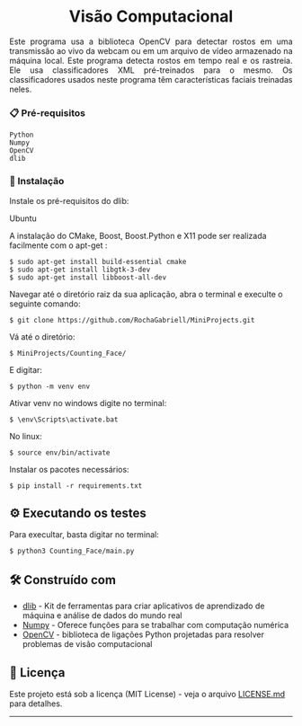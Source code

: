 <h1 align="center">Visão Computacional</h1>

<p align="justify">Este programa usa a biblioteca OpenCV para detectar rostos em uma transmissão ao vivo da webcam ou em um arquivo de vídeo armazenado na máquina local. Este programa detecta rostos em tempo real e os rastreia. Ele usa classificadores XML pré-treinados para o mesmo. Os classificadores usados neste programa têm características faciais treinadas neles.

### 📋 Pré-requisitos

```
Python
Numpy
OpenCV
dlib
```

### 🔧 Instalação

Instale os pré-requisitos do dlib:

Ubuntu 

A instalação do CMake, Boost, Boost.Python e X11 pode ser realizada facilmente com o apt-get :

```
$ sudo apt-get install build-essential cmake
$ sudo apt-get install libgtk-3-dev
$ sudo apt-get install libboost-all-dev
```

Navegar até o diretório raiz da sua aplicação, abra o terminal e execulte o seguinte comando:

```
$ git clone https://github.com/RochaGabriell/MiniProjects.git
```

Vá até o diretório:

```
$ MiniProjects/Counting_Face/
```

E digitar:

```
$ python -m venv env
```

Ativar venv no windows digite no terminal:

```
$ \env\Scripts\activate.bat
```

No linux: 

```
$ source env/bin/activate
```

Instalar os pacotes necessários:

```
$ pip install -r requirements.txt
```

## ⚙️ Executando os testes

Para execultar, basta digitar no terminal:

```
$ python3 Counting_Face/main.py
```

## 🛠️ Construído com

* [dlib](http://dlib.net/) - Kit de ferramentas para criar aplicativos de aprendizado de máquina e análise de dados do mundo real
* [Numpy](https://numpy.org/) - Oferece funções para se trabalhar com computação numérica
* [OpenCV](https://opencv.org/) - biblioteca de ligações Python projetadas para resolver problemas de visão computacional

## 📄 Licença

Este projeto está sob a licença (MIT License) - veja o arquivo [LICENSE.md](https://github.com/RochaGabriell/MiniProjects/blob/main/LICENSE) para detalhes.

---